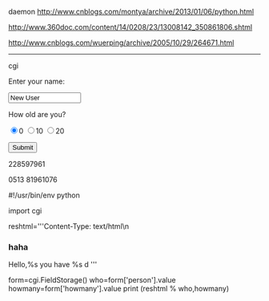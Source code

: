 


daemon
http://www.cnblogs.com/montya/archive/2013/01/06/python.html

http://www.360doc.com/content/14/0208/23/13008142_350861806.shtml

http://www.cnblogs.com/wuerping/archive/2005/10/29/264671.html





---
cgi
<html>
<head>
     <title>Haha</title>
</head>
<body>
<form action="/cgi-bin/friends1.py">
<p>Enter your name:</p>
<input type=text name=person value="New User" size=15>
<p>How old are you?</p>
<input type=radio name=howmany value="0" checked>0
<input type=radio name=howmany value="10" >10
<input type=radio name=howmany value="20" >20
<p>
<input type=submit>
</form>
</body>
</html>


228597961

0513 81961076

#!/usr/bin/env python

import cgi

reshtml='''Content-Type: text/html\n
<html><head><title>
Hello
</title></head>
<body>
<h3>haha</h3>
Hello,%s you have %s d
</body></html>'''

form=cgi.FieldStorage()
who=form['person'].value
howmany=form['howmany'].value
print (reshtml % who,howmany)










